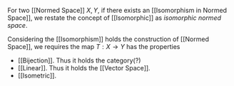For two [[Normed Space]] $X, Y$, if there exists an [[Isomorphism in Normed Space]], we restate the concept of [[Isomorphic]] as *isomorphic normed space*.

Considering the [[Isomorphism]] holds the construction of [[Normed Space]], we requires the map $T: X \to Y$ has the properties
- [[Bijection]].
	Thus it holds the category(?)
- [[Linear]].
	Thus it holds the [[Vector Space]].
- [[Isometric]].
	$$$$